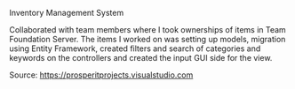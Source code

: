 Inventory Management System

Collaborated with team members where I took ownerships of items in Team Foundation Server. The items I worked on was setting up models, migration using Entity Framework, created filters and search of categories and keywords on the controllers and created the input GUI side for the view.

Source: https://prosperitprojects.visualstudio.com
